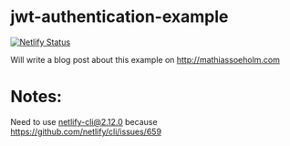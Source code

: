 # jwt-authentication-example

[![Netlify Status](https://api.netlify.com/api/v1/badges/c72ff753-45c1-4be4-9076-d311500146ef/deploy-status)](https://app.netlify.com/sites/cocky-snyder-4b3c65/deploys)

Will write a blog post about this example on http://mathiassoeholm.com

# Notes:

Need to use netlify-cli@2.12.0 because https://github.com/netlify/cli/issues/659
